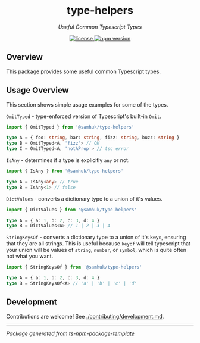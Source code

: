 <h1 align="center">type-helpers</h1>
<p align="center">
  <em>Useful Common Typescript Types</em>
</p>

<p align="center">
  <a href="https://img.shields.io/badge/License-MIT-green.svg" target="_blank">
    <img src="https://img.shields.io/badge/License-MIT-green.svg" alt="license" />
  </a>
  <a href="https://badge.fury.io/js/@samhuk/type-helpers.svg" target="_blank">
    <img src="https://badge.fury.io/js/{{npm-package-name}}.svg" alt="npm version" />
  </a>
</p>

## Overview

This package provides some useful common Typescript types.

## Usage Overview

This section shows simple usage examples for some of the types.

`OmitTyped` - type-enforced version of Typescript's built-in `Omit`.

```typescript
import { OmitTyped } from '@samhuk/type-helpers'

type A = { foo: string, bar: string, fizz: string, buzz: string }
type B = OmitTyped<A, 'fizz'> // OK
type C = OmitTyped<A, 'notAProp'> // tsc error
```

`IsAny` - determines if a type is explicitly `any` or not.

```typescript
import { IsAny } from '@samhuk/type-helpers'

type A = IsAny<any> // true
type B = IsAny<1> // false
```

`DictValues` - converts a dictionary type to a union of it's values.

```typescript
import { DictValues } from '@samhuk/type-helpers'

type A = { a: 1, b: 2, c: 3, d: 4 }
type B = DictValues<A> // 1 | 2 | 3 | 4
```

`StringKeysOf` - converts a dictionary type to a union of it's keys, ensuring that they are all strings. This is useful because `keyof` will tell typescript that your union will be values of `string`, `number`, or `symbol`, which is quite often not what you want.

```typescript
import { StringKeysOf } from '@samhuk/type-helpers'

type A = { a: 1, b: 2, c: 3, d: 4 }
type B = StringKeysOf<A> // 'a' | 'b' | 'c' | 'd'
```

## Development

Contributions are welcome! See [./contributing/development.md](./contributing/development.md).

---

*Package generated from [ts-npm-package-template](https://github.com/samhuk/ts-npm-package-template)*